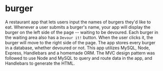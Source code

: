 # burger
A restaurant app that lets users input the names of burgers they'd like to eat. Whenever a user submits a burger's name, your app will display the burger on the left side of the page -- waiting to be devoured. Each burger in the waiting area also has a `Devour it!` button. When the user clicks it, the burger will move to the right side of the page. The app stores every burger in a database, whether devoured or not. This app utilizes MySQL, Node, Express, Handlebars and a homemade ORM. The MVC design pattern was followed to use Node and MySQL to query and route data in the app, and Handlebars to generate the HTML.
